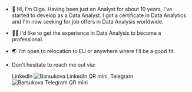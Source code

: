 - 👋 Hi, I’m Olga.
  Having been just an Analyst for about 10 years, I've started to develop as a Data Analyst. I got a certificate in Data Analytics and I'm now seeking for job offers in Data Analysis worldwide.
- 👩‍💻 I'd like to get the experience in Data Analysis to become a professional.
- 🌏 I’m open to relocation to EU or anywhere where I'll be a good fit.
- Don't hesitate to reach me out via:
  
  LinkedIn    ![Barsukova LinkedIn QR mini](https://github.com/pervoemarta/pervoemarta/assets/155819108/ee5bc9f2-4aff-4c73-b4f0-55fb8449a57f),  Telegram    ![Barsukova Telegram QR mini](https://github.com/pervoemarta/pervoemarta/assets/155819108/b68ae77b-8779-4c9a-94df-e376f960c314)
